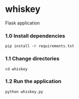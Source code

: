 # whiskey
Flask application

### 1.0 Install dependencies
`pip install -r requirements.txt`

### 1.1 Change directories
`cd whiskey`

### 1.2 Run the application
`python whiskey.py`
